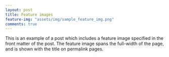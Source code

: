 ```yaml
---
layout: post
title: Feature images
feature-img: "assets/img/sample_feature_img.png"
comments: true
---
```

This is an example of a post which includes a feature image specified in the front matter of the post. The feature image spans the full-width of the page, and is shown with the title on permalink pages.
